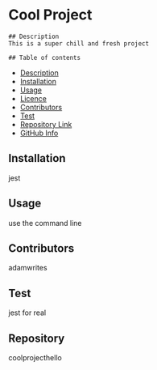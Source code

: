 # Cool Project
    ## Description 
    This is a super chill and fresh project

    ## Table of contents
  - [Description](#Description)
  - [Installation](#Installation)
  - [Usage](#Usage)
  - [Licence](#Licence)
  - [Contributors](#Contributors)
  - [Test](#Test)
  - [Repository Link](#Repository)
  - [GitHub Info](#GitHub)

  ## Installation
  jest

  ## Usage
  use the command line

  ## Contributors
  adamwrites

  ## Test
  jest for real

  ## Repository
  coolprojecthello
  
